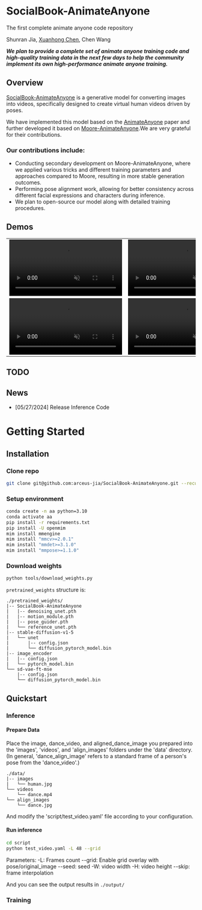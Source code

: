 # SocialBook-AnimateAnyone

The first complete animate anyone code repository

Shunran Jia,
[Xuanhong Chen](https://github.com/neuralchen),
Chen Wang

**_We plan to provide a complete set of animate anyone training code and high-quality training data in the next few days to help the community implement its own high-performance animate anyone training._**

## Overview
[SocialBook-AnimateAnyone](https://github.com/arceus-jia/SocialBook-AnimateAnyone) is a generative model for converting images into videos, specifically designed to create virtual human videos driven by poses. 

We have implemented this model based on the [AnimateAnyone](https://github.com/HumanAIGC/AnimateAnyone)  paper and further developed it based on  [Moore-AnimateAnyone](https://github.com/MooreThreads/Moore-AnimateAnyone).We are very grateful for their contributions.

### Our contributions include:
- Conducting secondary development on Moore-AnimateAnyone, where we applied various tricks and different training parameters and approaches compared to Moore, resulting in more stable generation outcomes.
- Performing pose alignment work, allowing for better consistency across different facial expressions and characters during inference.
- We plan to open-source our model along with detailed training procedures.


## Demos
<table class="center">
<tr>
    <td width=50% style="border: none">
    <video controls autoplay loop src="https://github.com/arceus-jia/SocialBook-AnimateAnyone/assets/5162767/8754fd0a-10b2-441f-aacb-89ac52ceb4c1" muted="false"></video>
    </td>
    <td width=50% style="border: none">
        <video controls autoplay loop src="https://github.com/arceus-jia/SocialBook-AnimateAnyone/assets/5162767/bb3060a8-3b38-42c4-812d-65694bb3c0b6" muted="false"></video>
    </td>
</tr>
<tr>
    <td width=50% style="border: none">
    <video controls autoplay loop src="https://github.com/arceus-jia/SocialBook-AnimateAnyone/assets/5162767/187b5ce0-b064-417f-a59b-80f48719de97" muted="false"></video>
    </td>
    <td width=50% style="border: none">
        <video controls autoplay loop src="https://github.com/arceus-jia/SocialBook-AnimateAnyone/assets/5162767/1066bc5f-a8e9-441f-b709-7103c74620c5" muted="false"></video>
    </td>
</tr>
</table>

## TODO

## News
- [05/27/2024] Release Inference Code

# Getting Started

## Installation

### Clone repo
```bash
git clone git@github.com:arceus-jia/SocialBook-AnimateAnyone.git --recursive
```

### Setup environment
```bash
conda create -n aa python=3.10
conda activate aa
pip install -r requirements.txt
pip install -U openmim
mim install mmengine
mim install "mmcv>=2.0.1"
mim install "mmdet>=3.1.0"
mim install "mmpose>=1.1.0"
```

### Download weights
```bash
python tools/download_weights.py
```

`pretrained_weights` structure is:
```
./pretrained_weights/
|-- SocialBook-AnimateAnyone
|   |-- denoising_unet.pth
|   |-- motion_module.pth
|   |-- pose_guider.pth
|   └── reference_unet.pth
|-- stable-diffusion-v1-5
|   └── unet
|       |-- config.json
|       └── diffusion_pytorch_model.bin
|-- image_encoder
|   |-- config.json
|   └── pytorch_model.bin
└── sd-vae-ft-mse
    |-- config.json
    └── diffusion_pytorch_model.bin
```

## Quickstart
### Inference
#### Prepare Data
Place the image, dance_video, and aligned_dance_image you prepared into the 'images', 'videos', and 'align_images' folders under the 'data' directory. (In general, 'dance_align_image' refers to a standard frame of a person's pose from the 'dance_video'.) 
```
./data/
|-- images
|   └── human.jpg
└── videos
    └── dance.mp4
└── align_images
    └── dance.jpg

```
And modify the 'script/test_video.yaml' file according to your configuration.


#### Run inference
```bash
cd script
python test_video.yaml -L 48 --grid
```
Parameters:
-L: Frames count
--grid: Enable grid overlay with pose/original_image
--seed: seed
-W: video width
-H: video height
--skip: frame interpolation

And you can see the output results in ```./output/```

### Training
